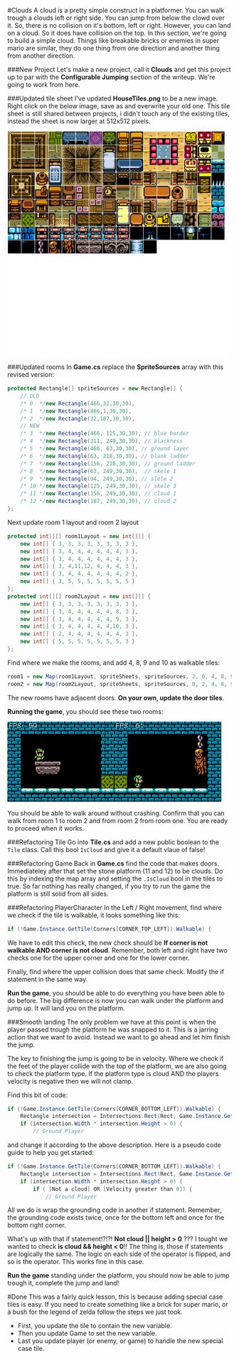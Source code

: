 #Clouds
A cloud is a pretty simple construct in a platformer. You can walk trough a clouds left or right side. You can jump from below the clowd over it. So, there is no collision on it's bottom, left or right. However, you can land on a cloud. So it does have collision on the top. In this section, we're going to build a simple cloud. Things like breakable bricks or enemies in super mario are similar, they do one thing from one direction and another thing from another direction.

###New Project
Let's make a new project, call it **Clouds** and get this project up to par with the **Configurable Jumping** section of the writeup. We're going to work from here.

###Updated tile sheet
I've updated **HouseTiles.png** to be a new image. Right click on the below image, save as and overwrite your old one. This tile sheet is still shared between projects, i didn't touch any of the existing tiles, instead the sheet is now larger at 512x512 pixels.

![TILES](Images/HouseTiles_revision1.png)

###Updated rooms
In **Game.cs** replace the **SpriteSources** array with this revised version:

```cs
protected Rectangle[] spriteSources = new Rectangle[] {
    // OLD
    /* 0  */new Rectangle(466,32,30,30),
    /* 1  */new Rectangle(466,1,30,30),
    /* 2  */new Rectangle(32,187,30,30),
    // NEW
    /* 3  */new Rectangle(466, 125,30,30), // blue border
    /* 4  */new Rectangle(311, 249,30,30), // blackness
    /* 5  */new Rectangle(466, 63,30,30), // ground layer
    /* 6  */new Rectangle(63, 218,30,30), // blank ladder
    /* 7  */new Rectangle(156, 218,30,30), // ground ladder
    /* 8  */new Rectangle(63, 249,30,30),  // skele 1
    /* 9  */new Rectangle(94, 249,30,30), // slele 2
    /* 10 */new Rectangle(125, 249,30,30), // skele 3
    /* 11 */new Rectangle(156, 249,30,30), // cloud 1
    /* 12 */new Rectangle(187, 249,30,30), // cloud 2
};
```

Next update room 1 layout and room 2 layout

```cs
protected int[][] room1Layout = new int[][] {
    new int[] { 3, 3, 3, 3, 3, 3, 3, 3 },
    new int[] { 3, 4, 4, 4, 4, 4, 4, 3 },
    new int[] { 3, 4, 4, 4, 4, 4, 4, 3 },
    new int[] { 3, 4,11,12, 4, 4, 4, 3 },
    new int[] { 3, 4, 4, 4, 4, 4, 4, 2 },
    new int[] { 3, 5, 5, 5, 5, 5, 5, 5 }
};
protected int[][] room2Layout = new int[][] {
    new int[] { 3, 3, 3, 3, 3, 3, 3, 3 },
    new int[] { 3, 4, 4, 4, 4, 4, 8, 3 },
    new int[] { 3, 4, 4, 4, 4, 4, 9, 3 },
    new int[] { 3, 4, 4, 4, 4, 4,10, 3 },
    new int[] { 2, 4, 4, 4, 4, 4, 4, 3 },
    new int[] { 5, 5, 5, 5, 5, 5, 5, 3 }
};
```

Find where we make the rooms, and add 4, 8, 9 and 10 as walkable tiles:
```cs
room1 = new Map(room1Layout, spriteSheets, spriteSources, 2, 0, 4, 8, 9, 10);
room2 = new Map(room2Layout, spriteSheets, spriteSources, 0, 2, 4, 8, 9, 10);
```

The new rooms have adjacent doors. **On your own, update the door tiles**.

**Running the game**, you should see these two rooms:

![ROOMS](Images/sidebyside.png)

You should be able to walk around without crashing. Confirm that you can walk from room 1 to room 2 and from room 2 from room one. You are ready to proceed when it works.

###Refactoring Tile
Go into **Tile.cs** and add a new public boolean to the ```Tile``` class. Call this bool ```IsCloud``` and give it a default vlaue of false!

###Refactoring Game
Back in **Game.cs** find the code that makes doors. Immediateley after that set the stone platform (11 and 12) to be clouds. Do this by indexing the map array and setting the ```.IsCloud``` bool in the tiles to true. So far nothing has really changed, if you try to run the game the platform is still solid from all sides.

###Refactoring PlayerCharacter
In the Left / Right movement, find where we check if the tile is walkable, it looks something like this:

```cs
if (!Game.Instance.GetTile(Corners[CORNER_TOP_LEFT]).Walkable) {
```
We have to edit this check, the new check should be **If corner is not walkable AND corner is not cloud**. Remember, both left and right have two checks one for the upper corner and one for the lower corner.

Finally, find where the upper collision does that same check. Modify the if statement in the same way.

**Run the game**, you should be able to do everything you have been able to do before. The big difference is now you can walk under the platform and jump up. It will land you on the platform.

###Smooth landing
The only problem we have at this point is when the player passed trough the platform he was snapped to it. This is a jarring action that we want to avoid. Instead we want to go ahead and let him finish the jump.

The key to finishing the jump is going to be in velocity. Where we check if the feet of the player collide with the top of the platform, we are also going to check the platform type. If the platform type is cloud AND the players velocity is negative then we will not clamp.

Find this bit of code:

```cs
if (!Game.Instance.GetTile(Corners[CORNER_BOTTOM_LEFT]).Walkable) {
    Rectangle intersection = Intersections.Rect(Rect, Game.Instance.GetTileRect(Corners[CORNER_BOTTOM_LEFT]));
    if (intersection.Width * intersection.Height > 0) {
        // Ground Player
```

and change it according to the above description. Here is a pseudo code guide to help you get started:

```cs
if (!Game.Instance.GetTile(Corners[CORNER_BOTTOM_LEFT]).Walkable) {
    Rectangle intersection = Intersections.Rect(Rect, Game.Instance.GetTileRect(Corners[CORNER_BOTTOM_LEFT]));
    if (intersection.Width * intersection.Height > 0) {
        if ( [Not a cloud] OR [Velocity greater than 0]) {
            // Ground Player
```

All we do is wrap the grounding code in another if statement. Remember, the grounding code exists twice, once for the bottom left and once for the bottom right corner. 

What's up with that if statement!?!?! **Not cloud || height > 0** ??? I tought we wanted to check **is cloud && height < 0**!! The thing is, those if statements are logically the same. The logic on each side of the operator is flipped, and so is the operator. This works fine in this case.

**Run the game** standing under the platform, you should now be able to jump trough it, complete the jump and land!

#Done
This was a fairly quick lesson, this is because adding special case tiles is easy. If you need to create something like a brick for super mario, or a bush for the legend of zelda follow the steps we just took. 

* First, you update the tile to contain the new variable. 
* Then you update Game to set the new variable. 
* Last you update player (or enemy, or game) to handle the new special case tile.